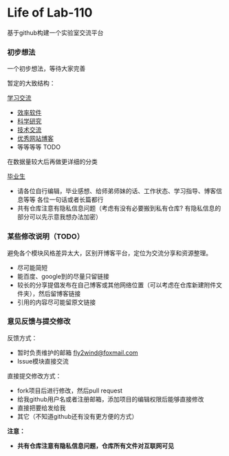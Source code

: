 # Life of Lab-110

基于github构建一个实验室交流平台

### 初步想法

一个初步想法，等待大家完善

暂定的大致结构：

[学习交流](/study)

- [效率软件](/study/software.md)
- [科学研究](/study/research.md)
- [技术交流](/study/technology.md)
- [优秀网站博客](/study/website.md)
- 等等等等 TODO

在数据量较大后再做更详细的分类

[毕业生](/graduate)

- 请各位自行编辑，毕业感想、给师弟师妹的话、工作状态、学习指导、博客信息等等  各位一句话或者长篇都行
- 共有仓库注意有隐私信息问题（考虑有没有必要搬到私有仓库? 有隐私信息的部分可以先示意我想办法加密）


### 某些修改说明（TODO）

避免各个模块风格差异太大，区别开博客平台，定位为交流分享和资源整理。

- 尽可能简短
- 能百度、google到的尽量只留链接
- 较长的分享提倡发布在自己博客或其他网络位置（可以考虑在仓库新建附件文件夹），然后留博客链接
- 引用的内容尽可能留原文链接


### 意见反馈与提交修改

反馈方式：

- 暂时负责维护的邮箱 fly2wind@foxmail.com
- Issue模块直接交流


直接提交修改方式：

- fork项目后进行修改，然后pull request
- 给我github用户名或者注册邮箱，添加项目的编辑权限后能够直接修改
- 直接把要给发给我
- 其它（不知道github还有没有更方便的方式）


**注意：**

- **共有仓库注意有隐私信息问题，仓库所有文件对互联网可见**


